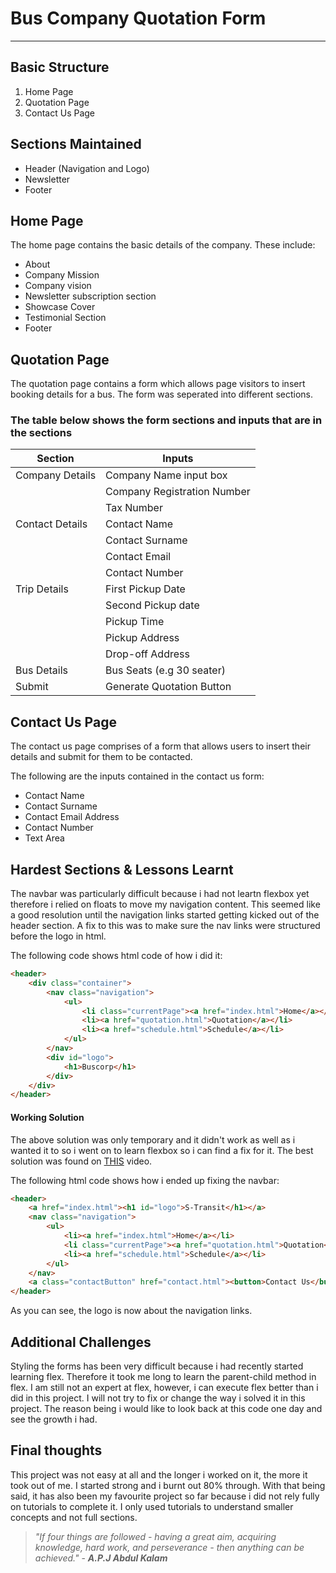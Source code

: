 # Bus Company Quotation Form
---
## Basic Structure
1. Home Page
2. Quotation Page
3. Contact Us Page

## Sections Maintained

* Header (Navigation and Logo)
* Newsletter
* Footer

## Home Page

The home page contains the basic details of the company. These include:
 * About
 * Company Mission
 * Company vision
 * Newsletter subscription section
 * Showcase Cover
 * Testimonial Section
 * Footer

## Quotation Page

The quotation page contains a form which allows page visitors to insert booking details for a bus. The form was seperated into different sections. 

### The table below shows the form sections and inputs that are in the sections
| Section | Inputs |
| ----------- | ----------- |
| Company Details | Company Name input box |
|  | Company Registration Number |
|  | Tax Number |
| Contact Details | Contact Name |
|  | Contact Surname |
|  | Contact Email |
|  | Contact Number |
| Trip Details | First Pickup Date |
|  | Second Pickup date |
|  | Pickup Time |
|  | Pickup Address |
|  | Drop-off Address |
| Bus Details | Bus Seats (e.g 30 seater) |
| Submit | Generate Quotation Button |

## Contact Us Page

The contact us page comprises of a form that allows users to insert their details and submit for them to be contacted.

The following are the inputs contained in the contact us form:
* Contact Name
* Contact Surname
* Contact Email Address
* Contact Number
* Text Area

## Hardest Sections & Lessons Learnt

The navbar was particularly difficult because i had not leartn flexbox yet therefore i relied on floats to move my navigation content. This seemed like a good resolution until the navigation links started getting kicked out of the header section. A fix to this was to make sure the nav links were structured before the logo in html. 

The following code shows html code of how i did it:
```html
<header>
    <div class="container">
        <nav class="navigation">
            <ul>
                <li class="currentPage"><a href="index.html">Home</a></li>
                <li><a href="quotation.html">Quotation</a></li>
                <li><a href="schedule.html">Schedule</a></li>
            </ul>
        </nav>
        <div id="logo">
            <h1>Buscorp</h1>
        </div>
    </div>
</header>
```

#### Working Solution

The above solution was only temporary and it didn't work as well as i wanted it to so i went on to learn flexbox so i can find a fix for it. The best solution was found on [THIS](https://www.youtube.com/watch?v=PwWHL3RyQgk&t=494s) video. 

The following html code shows how i ended up fixing the navbar:
```html
<header>
    <a href="index.html"><h1 id="logo">S-Transit</h1></a>
    <nav class="navigation">
        <ul>
            <li><a href="index.html">Home</a></li>
            <li class="currentPage"><a href="quotation.html">Quotation</a></li>
            <li><a href="schedule.html">Schedule</a></li>
        </ul>
    </nav>   
    <a class="contactButton" href="contact.html"><button>Contact Us</button></a>        
</header>  
```

As you can see, the logo is now about the navigation links.

## Additional Challenges

Styling the forms has been very difficult because i had recently started learning flex. Therefore it took me long to learn the parent-child method in flex. I am still not an expert at flex, however, i can execute flex better than i did in this project. I will not try to fix or change the way i solved it in this project. The reason being i would like to look back at this code one day and see the growth i had.

## Final thoughts

This project was not easy at all and the longer i worked on it, the more it took out of me. I started strong and i burnt out 80% through. With that being said, it has also been my favourite project so far because i did not rely fully on tutorials to complete it. I only used tutorials to understand smaller concepts and not full sections. 

> *"If four things are followed - having a great aim, acquiring knowledge, hard work, and perseverance - then anything can be achieved."* - ***A.P.J Abdul Kalam***
